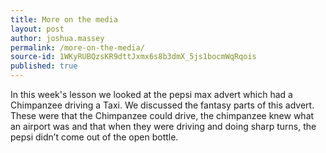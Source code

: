 ```yaml
---
title: More on the media
layout: post
author: joshua.massey
permalink: /more-on-the-media/
source-id: 1WKyRUBQzsKR9dttJxmx6s8b3dmX_5js1bocmWqRqois
published: true
---
```

In this week's lesson we looked at the pepsi max advert which had a Chimpanzee driving a Taxi. We discussed the fantasy parts of this advert. These were that the Chimpanzee could drive, the chimpanzee knew what an airport was and that when they were driving and doing sharp turns, the pepsi didn’t come out of the open bottle.

